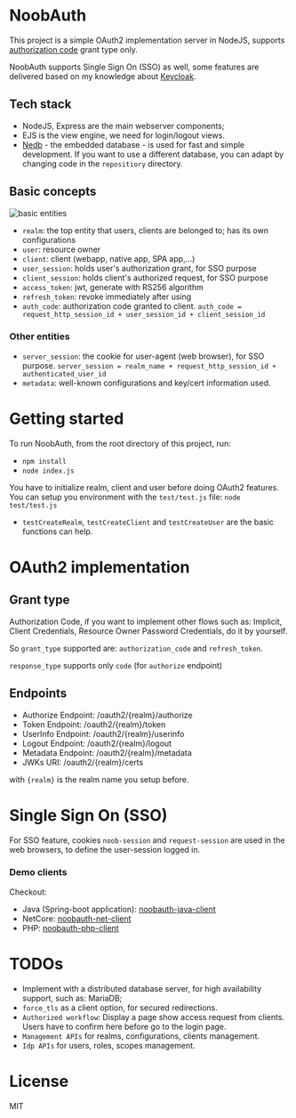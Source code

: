 # NoobAuth

This project is a simple OAuth2 implementation server in NodeJS, supports [authorization code](https://datatracker.ietf.org/doc/html/draft-ietf-oauth-v2-31#section-1.3.1) grant type only.

NoobAuth supports Single Sign On (SSO) as well, some features are delivered based on my knowledge about [Keycloak](https://github.com/keycloak/keycloak).

## Tech stack

* NodeJS, Express are the main webserver components;
* EJS is the view engine, we need for login/logout views.
* [Nedb](https://github.com/louischatriot/nedb) - the embedded database - is used for fast and simple development. If you want to use a different database, you can adapt by changing code in the ```repositiory``` directory.

## Basic concepts

![basic entities](https://www.linkpicture.com/q/entities.png)

* ``realm``: the top entity that users, clients are belonged to; has its own configurations
* ``user``: resource owner
* ``client``: client (webapp, native app, SPA app,...)
* ``user_session``: holds user's authorization grant, for SSO purpose
* ``client_session``: holds client's authorized request, for SSO purpose
* ``access_token``: jwt, generate with RS256 algorithm
* ``refresh_token``: revoke immediately after using
* ``auth_code``: authorization code granted to client. ```auth_code = request_http_session_id + user_session_id + client_session_id```

### Other entities

* ``server_session``: the cookie for user-agent (web browser), for SSO purpose. ```server_session = realm_name + request_http_session_id + authenticated_user_id```
* ``metadata``: well-known configurations and key/cert information used.

# Getting started
To run NoobAuth, from the root directory of this project, run:
* ```npm install```
* ```node index.js```

You have to initialize realm, client and user before doing OAuth2 features. You can setup you environment with the ```test/test.js``` file:
```node test/test.js```
* ```testCreateRealm```, ```testCreateClient``` and ```testCreateUser``` are the basic functions can help.

# OAuth2 implementation

## Grant type 

Authorization Code, if you want to implement other flows such as: Implicit, Client Credentials, Resource Owner Password Credentials, do it by yourself.

So ```grant_type``` supported are: ```authorization_code``` and ```refresh_token```.

```response_type``` supports only ```code``` (for ```authorize``` endpoint)

## Endpoints

* Authorize Endpoint: /oauth2/{realm}/authorize
* Token Endpoint: /oauth2/{realm}/token
* UserInfo Endpoint: /oauth2/{realm}/userinfo
* Logout Endpoint: /oauth2/{realm}/logout
* Metadata Endpoint: /oauth2/{realm}/metadata
* JWKs URI: /oauth2/{realm}/certs

with ```{realm}``` is the realm name you setup before. 

# Single Sign On (SSO)

For SSO feature, cookies ```noob-session``` and ```request-session``` are used in the web browsers, to define the user-session logged in.

### Demo clients

Checkout:
* Java (Spring-boot application): [noobauth-java-client](https://github.com/chenhuang511/noobauth-java-client)
* NetCore: [noobauth-net-client](https://github.com/chenhuang511/noobauth-net-client)
* PHP: [noobauth-php-client](https://github.com/chenhuang511/noobauth-php-client)

# TODOs

* Implement with a distributed database server, for high availability support, such as: MariaDB;
* ``force_tls`` as a client option, for secured redirections.
* ``Authorized workflow``: Display a page show access request from clients. Users have to confirm here before go to the login page.
* ``Management APIs`` for realms, configurations, clients management.
* ``Idp APIs`` for users, roles, scopes management.

# License
MIT